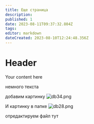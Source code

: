 ```yaml
---
title: Еще страница
description: 
published: 1
date: 2023-08-11T09:37:32.804Z
tags: 
editor: markdown
dateCreated: 2023-08-10T12:24:48.356Z
---
```


# Header
Your content here

немного текста


добавим картинку
![db34.png](../db34.png)

И картинку в папке
![db28.png](../files/db28.png)


отредактируем файл тут
